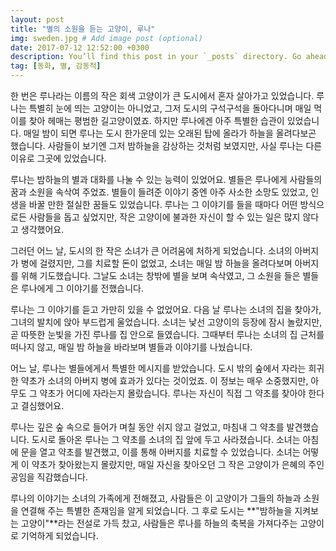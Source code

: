 ```yaml
---
layout: post
title: "별의 소원을 듣는 고양이, 루나"
img: sweden.jpg # Add image post (optional)
date: 2017-07-12 12:52:00 +0300
description: You’ll find this post in your `_posts` directory. Go ahead and edit it and re-build the site to see your changes. # Add post description (optional)
tag: [동화, 별, 감동적]
---
```

한 번은 루나라는 이름의 작은 회색 고양이가 큰 도시에서 혼자 살아가고 있었습니다. 루나는 특별히 눈에 띄는 고양이는 아니었고, 그저 도시의 구석구석을 돌아다니며 매일 먹이를 찾아 헤매는 평범한 길고양이였죠. 하지만 루나에겐 아주 특별한 습관이 있었습니다. 매일 밤이 되면 루나는 도시 한가운데 있는 오래된 탑에 올라가 하늘을 올려다보곤 했습니다. 사람들이 보기엔 그저 밤하늘을 감상하는 것처럼 보였지만, 사실 루나는 다른 이유로 그곳에 있었습니다.

루나는 밤하늘의 별과 대화를 나눌 수 있는 능력이 있었어요. 별들은 루나에게 사람들의 꿈과 소원을 속삭여 주었죠. 별들이 들려준 이야기 중엔 아주 사소한 소망도 있었고, 인생을 바꿀 만한 절실한 꿈들도 있었습니다. 루나는 그 이야기를 들을 때마다 어떤 방식으로든 사람들을 돕고 싶었지만, 작은 고양이에 불과한 자신이 할 수 있는 일은 많지 않다고 생각했어요.

그러던 어느 날, 도시의 한 작은 소녀가 큰 어려움에 처하게 되었습니다. 소녀의 아버지가 병에 걸렸지만, 그를 치료할 돈이 없었고, 소녀는 매일 밤 하늘을 올려다보며 아버지를 위해 기도했습니다. 그날도 소녀는 창밖에 별을 보며 속삭였고, 그 소원을 들은 별들은 루나에게 그 이야기를 전했습니다.

루나는 그 이야기를 듣고 가만히 있을 수 없었어요. 다음 날 루나는 소녀의 집을 찾아가, 그녀의 발치에 앉아 부드럽게 울었습니다. 소녀는 낯선 고양이의 등장에 잠시 놀랐지만, 곧 따뜻한 눈빛을 가진 루나를 집 안으로 들였습니다. 그때부터 루나는 소녀의 집 근처를 떠나지 않고, 매일 밤 하늘을 바라보며 별들과 이야기를 나눴습니다.

어느 날, 루나는 별들에게서 특별한 메시지를 받았습니다. 도시 밖의 숲에서 자라는 희귀한 약초가 소녀의 아버지 병에 효과가 있다는 것이었죠. 이 정보는 매우 소중했지만, 아무도 그 약초가 어디에 자라는지 몰랐습니다. 루나는 자신이 직접 그 약초를 찾아야 한다고 결심했어요.

루나는 깊은 숲 속으로 들어가 며칠 동안 쉬지 않고 걸었고, 마침내 그 약초를 발견했습니다. 도시로 돌아온 루나는 그 약초를 소녀의 집 앞에 두고 사라졌습니다. 소녀는 아침에 문을 열고 약초를 발견했고, 이를 통해 아버지를 치료할 수 있었습니다. 소녀는 어떻게 이 약초가 찾아왔는지 몰랐지만, 매일 자신을 찾아오던 그 작은 고양이가 은혜의 주인공임을 직감했습니다.

루나의 이야기는 소녀의 가족에게 전해졌고, 사람들은 이 고양이가 그들의 하늘과 소원을 연결해 주는 특별한 존재임을 알게 되었습니다. 그 후로 도시는 **"밤하늘을 지켜보는 고양이"**라는 전설로 가득 찼고, 사람들은 루나를 하늘의 축복을 가져다주는 고양이로 기억하게 되었습니다.
